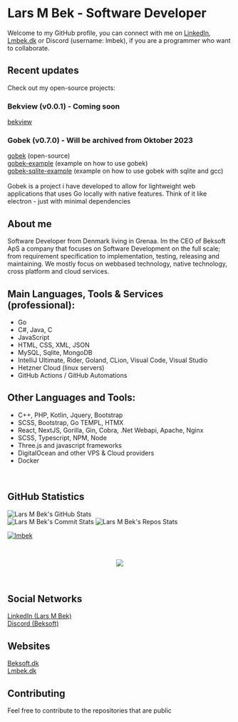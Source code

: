 # Lars M Bek - Software Developer
Welcome to my GitHub profile, you can connect with me on <a href="https://www.linkedin.com/in/lmbek/" target="_blank" color="white">LinkedIn</a>, <a href="https://lmbek.dk" target="_blank">Lmbek.dk</a> or Discord (username: lmbek), if you are a programmer who want to collaborate.

## Recent updates
Check out my open-source projects: <br>

### Bekview (v0.0.1) - Coming soon
<a href="https://github.com/lmbek/bekview">bekview</a>

### Gobek (v0.7.0) - Will be archived from Oktober 2023
<a href="https://github.com/lmbek/gobek">gobek</a> (open-source)<br> <a href="https://github.com/lmbek/gobek-example">gobek-example</a> (example on how to use gobek)<br> <a href="https://github.com/lmbek/gobek-sqlite-example">gobek-sqlite-example</a> (example on how to use gobek with sqlite and gcc)<br><br>Gobek is a project i have developed to allow for lightweight web applications that uses Go locally with native features. Think of it like electron - just with minimal dependencies <br>

## About me
Software Developer from Denmark living in Grenaa. Im the CEO of Beksoft ApS a company that focuses on Software Development on the full scale; from requirement specification to implementation, testing, releasing and maintaining. We mostly focus on webbased technology, native technology, cross platform and cloud services.

## Main Languages, Tools & Services (professional):
* Go
* C#, Java, C
* JavaScript
* HTML, CSS, XML, JSON
* MySQL, Sqlite, MongoDB
* IntelliJ Ultimate, Rider, Goland, CLion, Visual Code, Visual Studio
* Hetzner Cloud (linux servers)
* GitHub Actions / GitHub Automations

## Other Languages and Tools:
* C++, PHP, Kotlin, Jquery, Bootstrap
* SCSS, Bootstrap, Go TEMPL, HTMX
* React, NextJS, Gorilla, Gin, Cobra, .Net Webapi, Apache, Nginx
* SCSS, Typescript, NPM, Node
* Three.js and javascript frameworks
* DigitalOcean and other VPS & Cloud providers
* Docker

<br>

## **GitHub Statistics**
<!--[![My GitHub Language Stats](https://github-readme-stats.vercel.app/api/top-langs/?username=nineninefive&theme=dracula&exclude_repo=ThiefGame,PathfindingProject)]()-->
![Lars M Bek's GitHub Stats](https://github-profile-summary-cards.vercel.app/api/cards/profile-details?username=lmbek&theme=radical&count_private=true&showicons=true)
<br>
![Lars M Bek's Commit Stats](http://github-profile-summary-cards.vercel.app/api/cards/most-commit-language?username=lmbek&theme=radical)
![Lars M Bek's Repos Stats](http://github-profile-summary-cards.vercel.app/api/cards/repos-per-language?username=lmbek&theme=radical)
<br>
<!--![Lars M Bek's GitHub Stats](https://github-readme-stats.vercel.app/api/?username=nineninefive&count_private=true&show_icons=true&theme=dracula&line_height=25&cache_seconds=300)-->
<!--![My GitHub Streak](http://github-readme-streak-stats.herokuapp.com?user=lmbek&theme=dracula&stroke=00E6FE)-->
<!--<p align="center"<a href="#"><img alt="Lars M Bek's Activity Graph" src="https://activity-graph.herokuapp.com/graph?username=NineNineFive&bg_color=0D1117&color=e05397&line=e05397&point=FFFFFF&hide_border=true" /></a></p>-->
<a href="https://github.com/lmbek"><img src="https://github-profile-trophy.vercel.app/?username=lmbek&margin-w=5&theme=radical" alt="lmbek" /></a> 

<br>

<p align="center">
  <!--<a href="https://github.com/lmbek">
    <img src="http://github-profile-summary-cards.vercel.app/api/cards/profile-details?username=lmbek&theme=transparent" />
  </a>
  <a href="https://github.com/lmbek">
    <img src="https://github-readme-streak-stats.herokuapp.com/?user=lmbek&hide_border=true&card_width=338&theme=transparent" />
  </a>
  <a href="https://github.com/lmbek">
    <img src="http://github-profile-summary-cards.vercel.app/api/cards/stats?username=lmbek&theme=transparent" />
  </a>-->
  <a href="https://github.com/lmbek">
    <img src="https://github-readme-stats.vercel.app/api/top-langs/?username=lmbek&langs_count=15&exclude_repo=LMBekWebsite,bekrouter,webit-portfolio2,discord-autorole,go-online-chat,html-seo-baker,gobek-example,birthday-project,AudioRecorder,go-html-templating-training,go-embed-web,application-handler,native-go-scripts,2d-pingpong-with-gobek-and-three-js,js-qr-reader,ChessVR,ThiefGame&hide=cmake,makefile&card_width=699&hide_border=true&theme=transparent" />
  </a>
  <br/>
</p>

<br/>

<!--
[![My GitHub Stats](https://github-readme-stats.vercel.app/api/?username=nineninefive&count_private=true&theme=dracula&showicons=true)]()
-->
## Social Networks
<a href="https://www.linkedin.com/in/lmbek/" color="white">LinkedIn (Lars M Bek)</a> <br>
<a href="https://discord.gg/6HJk5bsnY8">Discord (Beksoft)</a> <br>

## Websites
<a href="https://beksoft.dk">Beksoft.dk</a> <br>
<a href="https://lmbek.dk">Lmbek.dk</a> <br>
<!--
## The Structure Of My Repositories
<img alt="GitHub Structure Diagram" src="https://beksoft.dk/images/shares/howToGitHubDarkBG2.png" width="100%">
-->

## Contributing
Feel free to contribute to the repositories that are public
